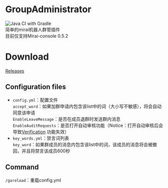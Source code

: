 # GroupAdministrator

![Java CI with Gradle](https://github.com/ShrBox/GroupAdministrator/workflows/Java%20CI%20with%20Gradle/badge.svg)  
简单的mirai机器人群管插件  
目前仅支持Mirai-console 0.5.2  

# Download

[Releases](https://github.com/ShrBox/GroupAdministrator/releases)

## Configuration files

- `config.yml`：配置文件  
`accept_word`：如果加群申请内包含该list中的词（大小写不敏感），将会自动同意该申请  
`EnableLeaveMessage`：是否在成员退群时发送群内消息  
`EnableAuditRequests`：是否打开自动审核功能（Notice：打开自动审核后会导致[Verification](https://github.com/ShrBox/Verification) 功能失效）
- `key_words.yml`：禁言词列表  
`key_word`：如果群成员的消息内包含该list中的词，该成员的消息将会被撤回，并且将禁言该成员600秒  

## Command

`/gareload`：重载config.yml
